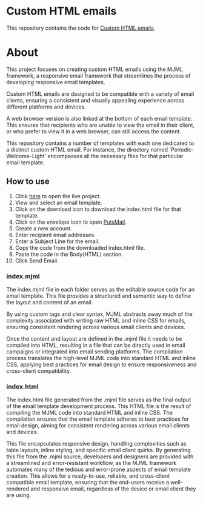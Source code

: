 # Custom HTML emails 
This repository contains the code for [Custom HTML emails](https://customhtmlemails.dylanhedges.com/).

# About
This project focuses on creating custom HTML emails using the MJML framework, a responsive email framework that streamlines the process of developing responsive email templates. 

Custom HTML emails are designed to be compatible with a variety of email clients, ensuring a consistent and visually appealing experience across different platforms and devices. 

A web browser version is also linked at the bottom of each email template. This ensures that recipients who are unable to view the email in their client, or who prefer to view it in a web browser, can still access the content.

This repository contains a number of templates with each one dedicated to a distinct custom HTML email. For instance, the directory named 'Periodic-Welcome-Light' encompasses all the necessary files for that particular email template.

## How to use
1. Click [here](https://customhtmlemails.dylanhedges.com/) to open the live project.
2. View and select an email template.
3. Click on the download icon to download the index.html file for that template.
4. Click on the envelope icon to open [PutsMail](https://putsmail.com/tests/new).  
5. Create a new account.
6. Enter recipient email addresses.
7. Enter a Subject Line for the email.
8. Copy the code from the downloaded index.html file.
9. Paste the code in the Body(HTML) section.
10. Click Send Email.

### index.mjml

The index.mjml file in each folder serves as the editable source code for an email template. This file provides a structured and semantic way to define the layout and content of an email. 

By using custom tags and clear syntax, MJML abstracts away much of the complexity associated with writing raw HTML and inline CSS for emails, ensuring consistent rendering across various email clients and devices.

Once the content and layout are defined in the .mjml file it needs to be compiled into HTML, resulting in a file that can be directly used in email campaigns or integrated into email sending platforms. The compilation process translates the high-level MJML code into standard HTML and inline CSS, applying best practices for email design to ensure responsiveness and cross-client compatibility. 

### index.html
The index.html file generated from the .mjml file serves as the final output of the email template development process. This HTML file is the result of compiling the MJML code into standard HTML and inline CSS. The compilation ensures that the email template adheres to best practices for email design, aiming for consistent rendering across various email clients and devices.

This file encapsulates responsive design, handling complexities such as table layouts, inline styling, and specific email client quirks. By generating this file from the .mjml source, developers and designers are provided with a streamlined and error-resistant workflow, as the MJML framework automates many of the tedious and error-prone aspects of email template creation. This allows for a ready-to-use, reliable, and cross-client compatible email template, ensuring that the end-users receive a well-rendered and responsive email, regardless of the device or email client they are using.




